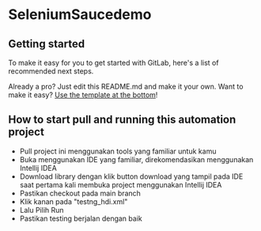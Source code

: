 # SeleniumSaucedemo



## Getting started

To make it easy for you to get started with GitLab, here's a list of recommended next steps.

Already a pro? Just edit this README.md and make it your own. Want to make it easy? [Use the template at the bottom](#editing-this-readme)!

## How to start pull and running this automation project
- Pull project ini menggunakan tools yang familiar untuk kamu
- Buka menggunakan IDE yang familiar, direkomendasikan menggunakan Intellij IDEA
- Download library dengan klik button download yang tampil pada IDE saat pertama kali membuka project menggunakan Intellij IDEA
- Pastikan checkout pada main branch
- Klik kanan pada "testng_hdi.xml"
- Lalu Pilih Run
- Pastikan testing berjalan dengan baik